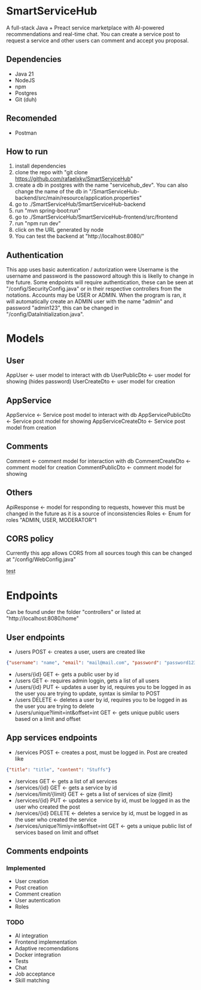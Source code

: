 # SmartServiceHub
A full-stack Java + Preact service marketplace with AI-powered recommendations and real-time chat.
You can create a service post to request a service and other users can comment and accept you proposal. 

## Dependencies 
- Java 21
- NodeJS
- npm
- Postgres
- Git (duh)

## Recomended
- Postman

## How to run
1. install dependencies
2. clone the repo with "git clone https://github.com/rafaelxky/SmartServiceHub"
3. create a db in postgres with the name "servicehub_dev". You can also change the name of the db in "/SmartServiceHub-backend/src/main/resource/application.properties"
4. go to ./SmartServiceHub/SmartServiceHub-backend
5. run "mvn spring-boot:run"
6. go to ./SmartServiceHub/SmartServiceHub-frontend/src/frontend
7. run "npm run dev"
8. click on the URL generated by node
9. You can test the backend at "http://localhost:8080/"

## Authentication
This app uses basic autentication / autorization were Username is the username and password is the passoword altough this is likelly to change in the future.
Some endpoints will require authentication, these can be seen at "/config/SecurityConfig.java" or in their respective controllers from the notations.
Accounts may be USER or ADMIN.
When the program is ran, it will automatically create an ADMIN user with the name "admin" and password "admin123", this can be changed in "/config/DataInitialization.java".

# Models
## User
AppUser <- user model to interact with db 
UserPublicDto <- user model for showing (hides password)
UserCreateDto <- user model for creation
## AppService
AppService <- Service post model to interact with db
AppServicePublicDto <- Service post model for showing 
AppServiceCreateDto <- Service post model from creation
## Comments
Comment <- comment model for interaction with db
CommentCreateDto <- comment model for creation
CommentPublicDto <- comment model for showing
## Others
ApiResponse <- model for responding to requests, however this must be changed in the future as it is a source of inconsistencies
Roles <- Enum for roles "ADMIN, USER, MODERATOR"1

## CORS policy
Currently this app allows CORS from all sources tough this can be changed at "/config/WebConfig.java"

<abbr title="test hint">test</abbr>

# Endpoints
Can be found under the folder "controllers" or listed at "http://localhost:8080/home"

## User endpoints
- /users POST <- creates a user, users are created like 
```JSON 
{"username": "name", "email": "mail@mail.com", "password": "password123"} 
```
- /users/{id} GET <- gets a public user by id 
- /users GET <- requires admin loggin, gets a list of all users
- /users/{id} PUT <- updates a user by id, requires you to be logged in as the user you are trying to update, syntax is similar to POST
- /users DELETE <- deletes a user by id, requires you to be logged in as the user you are trying to delete
- /users/unique?limit=int&offset=int GET <- gets unique public users based on a limit and offset 

## App services endpoints
- /services POST <- creates a post, must be logged in. Post are created like 
```JSON
{"title": "title", "content": "Stuffs"}
```
- /services GET <- gets a list of all services 
- /services/{id} GET <- gets a service by id
- /services/limit/{limit} GET <- gets a list of services of size {limit}
- /services/{id} PUT <- updates a service by id, must be logged in as the user who created the post
- /services/{id} DELETE <- deletes a service by id, must be logged in as the user who created the service
- /services/unique?limiy=int&offset=int GET <- gets a unique public list of services based on limit and offset

## Comments endpoints

### Implemented
- User creation
- Post creation
- Comment creation
- User autentication
- Roles
### TODO
- AI integration
- Frontend implementation
- Adaptive recomendations
- Docker integration
- Tests
- Chat
- Job acceptance
- Skill matching
